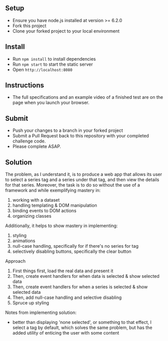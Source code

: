 Setup
---

- Ensure you have node.js installed at version >= 6.2.0
- Fork this project
- Clone your forked project to your local environment

Install
---

- Run `npm install` to install dependencies
- Run `npm start` to start the static server
- Open `http://localhost:8080`

Instructions
---

- The full specifications and an example video of a finished test are on the page when you launch your browser.

Submit
---

- Push your changes to a branch in your forked project
- Submit a Pull Request back to this repository with your completed challenge code.
- Please complete ASAP.


Solution
---

The problem, as I understand it, is to produce a web app that allows its user
to select a series tag and a series under that tag, and then view the details
for that series.  Moreover, the task is to do so without the use of a framework
and while exemplifying mastery in:

1. working with a dataset
2. handling templating & DOM manipulation
3. binding events to DOM actions
4. organizing classes

Additionally, it helps to show mastery in implementing:

1. styling
2. animations
3. null-case handling, specifically for if there's no series for tag
4. selectively disabling buttons, specifically the clear button

Approach

1. First things first, load the real data and present it 
2. Then, create event handlers for when data is selected & show selected data
3. Then, create event handlers for when a series is selected & show selected data
4. Then, add null-case handling and selective disabling
5. Spruce up styling

Notes from implementing solution:

* better than displaying 'none selected', or something to that effect, I select
a tag by default, which solves the same problem, but has the added utility of 
enticing the user with some content



